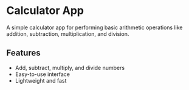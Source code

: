 # Calculator App

A simple calculator app for performing basic arithmetic operations like addition, subtraction, multiplication, and division.

## Features

- Add, subtract, multiply, and divide numbers
- Easy-to-use interface
- Lightweight and fast
